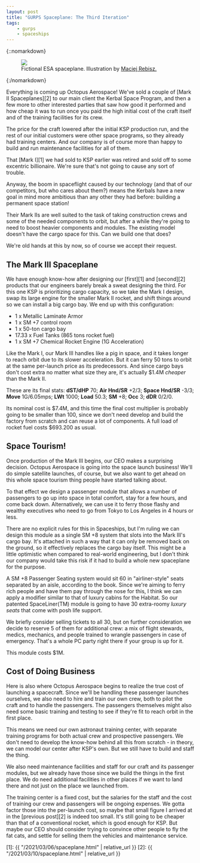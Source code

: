 ```yaml
---
layout: post
title: "GURPS Spaceplane: The Third Iteration"
tags:
    - gurps
    - spaceships
---
```


{::nomarkdown}
<figure class="center">
  <img src="{{ "/assets/mac-rebisz-20150220-esa-spaceplane-001.jpg" | relative_url }}"/>
  <figcaption>
    Fictional ESA spaceplane.
    Illustration by <a href="https://www.artstation.com/artwork/3q14v">Maciej Rebisz.</a>
  </figcaption>
</figure>
{:/nomarkdown}

Everything is coming up Octopus Aerospace! We've sold a couple of [Mark II
Spaceplanes][2] to our main client the Kerbal Space Program, and then a few more
to other interested parties that saw how good it performed and how cheap it was
to run once you paid the high initial cost of the craft itself and of the
training facilities for its crew.

The price for the craft lowered after the initial KSP production run, and the
rest of our initial customers were other space programs, so they already had
training centers. And our company is of course more than happy to build and run
maintenance facilities for all of them.

That [Mark I][1] we had sold to KSP earlier was retired and sold off to some
excentric billionaire. We're sure that's not going to cause any sort of trouble.

Anyway, the boom in spaceflight caused by our technology (and that of our
competitors, but who cares about them?) means the Kerbals have a new goal in
mind more ambitious than any other they had before: building a permanent space
station!

Their Mark IIs are well suited to the task of taking construction crews and some
of the needed components to orbit, but after a while they're going to need to
boost heavier components and modules. The existing model doesn't have the cargo
space for this. Can we build one that does?

We're old hands at this by now, so of course we accept their request.

## The Mark III Spaceplane

We have enough know-how after designing our [first][1] and [second][2] products
that our engineers barely break a sweat designing the third. For this one KSP is
prioritizing cargo capacity, so we take the Mark I design, swap its large engine
for the smaller Mark II rocket, and shift things around so we can install a big
cargo bay. We end up with this configuration:

- 1 x Metallic Laminate Armor
- 1 x SM +7 control room
- 1 x 50-ton cargo bay
- 17.33 x Fuel Tanks (865 tons rocket fuel)
- 1 x SM +7 Chemical Rocket Engine (1G Acceleration)

Like the Mark I, our Mark III handles like a pig in space, and it takes longer
to reach orbit due to its slower acceleration. But it can ferry 50 tons to orbit
at the same per-launch price as its predecessors. And since cargo bays don't
cost extra no matter what size they are, it's actually $1.4M _cheaper_ than the
Mark II.

These are its final stats: **dST/dHP** 70; **Air Hnd/SR** +2/3; **Space Hnd/SR**
-3/3; **Move** 1G/6.05mps; **LWt** 1000; **Load** 50.3; **SM** +8; **Occ** 3;
**dDR** 0/2/0.

Its nominal cost is $7.4M, and this time the final cost multiplier is probably
going to be smaller than 100, since we don't need develop and build the factory
from scratch and can reuse a lot of components. A full load of rocket fuel costs
$693.200 as usual.

## Space Tourism!

Once production of the Mark III begins, our CEO makes a surprising
decision. Octopus Aerospace is going into the space launch business! We'll do
simple satellite launches, of course, but we also want to get ahead on this
whole space tourism thing people have started talking about.

To that effect we design a passenger module that allows a number of passengers
to go up into space in total comfort, stay for a few hours, and come back
down. Alternatively, we can use it to ferry those flashy and wealthy executives
who need to go from Tokyo to Los Angeles in 4 hours or less.

There are no explicit rules for this in Spaceships, but I'm ruling we can design
this module as a single SM +8 system that slots into the Mark III's cargo
bay. It's attached in such a way that it can only be removed back on the
ground, so it effectively replaces the cargo bay itself. This might be a little
optimistic when compared to real-world engineering, but I don't think our
company would take this risk if it had to build a whole new spaceplane for the
purpose.

A SM +8 Passenger Seating system would sit 60 in "airliner-style" seats
separated by an aisle, according to the book. Since we're aiming to ferry rich
people and have them pay through the nose for this, I think we can apply a
modifier similar to that of luxury cabins for the Habitat. So our patented
SpaceLiner(TM) module is going to have 30 extra-roomy _luxury seats_ that come
with posh life support.

We briefly consider selling tickets to all 30, but on further consideration we
decide to reserve 5 of them for additional crew: a mix of flight stewards,
medics, mechanics, and people trained to wrangle passengers in case of
emergency. That's a whole PC party right there if your group is up for it.

This module costs $1M.

## Cost of Doing Business

Here is also where Octopus Aerospace begins to realize the true cost of
launching a spacecraft. Since we'll be handling these passenger launches
ourselves, we also need to hire and train our own crew, both to pilot the craft
and to handle the passengers. The passengers themselves might also need some
basic training and testing to see if they're fit to reach orbit in the first
place.

This means we need our own astronaut training center, with separate training
programs for both actual crew and prospective passengers. We don't need to
develop the know-how behind all this from scratch - in theory, we can model our
center after KSP's own. But we still have to build and staff the thing.

We also need maintenance facilities and staff for our craft and its passenger
modules, but we already have those since we build the things in the first
place. We do need additional facilities in other places if we want to land there
and not just on the place we launched from.

The training center is a fixed cost, but the salaries for the staff and the cost
of training our crew and passengers will be ongoing expenses. We gotta factor
those into the per-launch cost, so maybe that small figure I arrived at in the
[previous post][2] is indeed too small. It's still going to be cheaper than that
of a conventional rocket, which is good enough for KSP. But maybe our CEO should
consider trying to convince other people to fly the fat cats, and settle for
selling them the vehicles and maintenance service.


[1]: {{ "/2021/03/06/spaceplane.html" | relative_url }}
[2]: {{ "/2021/03/10/spaceplane.html" | relative_url }}
